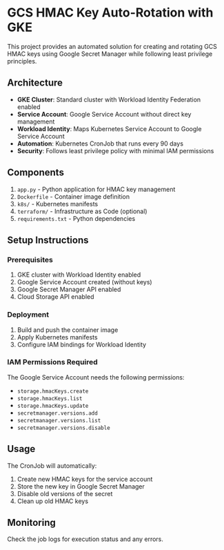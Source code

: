 # GCS HMAC Key Auto-Rotation with GKE

This project provides an automated solution for creating and rotating GCS HMAC keys using Google Secret Manager while following least privilege principles.

## Architecture

- **GKE Cluster**: Standard cluster with Workload Identity Federation enabled
- **Service Account**: Google Service Account without direct key management
- **Workload Identity**: Maps Kubernetes Service Account to Google Service Account
- **Automation**: Kubernetes CronJob that runs every 90 days
- **Security**: Follows least privilege policy with minimal IAM permissions

## Components

1. `app.py` - Python application for HMAC key management
2. `Dockerfile` - Container image definition
3. `k8s/` - Kubernetes manifests
4. `terraform/` - Infrastructure as Code (optional)
5. `requirements.txt` - Python dependencies

## Setup Instructions

### Prerequisites

1. GKE cluster with Workload Identity enabled
2. Google Service Account created (without keys)
3. Google Secret Manager API enabled
4. Cloud Storage API enabled

### Deployment

1. Build and push the container image
2. Apply Kubernetes manifests
3. Configure IAM bindings for Workload Identity

### IAM Permissions Required

The Google Service Account needs the following permissions:
- `storage.hmacKeys.create`
- `storage.hmacKeys.list`
- `storage.hmacKeys.update`
- `secretmanager.versions.add`
- `secretmanager.versions.list`
- `secretmanager.versions.disable`

## Usage

The CronJob will automatically:
1. Create new HMAC keys for the service account
2. Store the new key in Google Secret Manager
3. Disable old versions of the secret
4. Clean up old HMAC keys

## Monitoring

Check the job logs for execution status and any errors.

